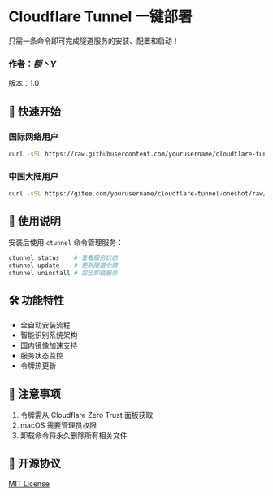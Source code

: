 # Cloudflare Tunnel 一键部署
只需一条命令即可完成隧道服务的安装、配置和启动！

### 作者：_额丶Y_
版本：1.0

## 🚀 快速开始
### 国际网络用户
```bash
curl -sSL https://raw.githubusercontent.com/yourusername/cloudflare-tunnel-oneshot/main/install.sh | sudo bash -s -- --token=你的隧道令牌
```
### 中国大陆用户
```bash
curl -sSL https://gitee.com/yourusername/cloudflare-tunnel-oneshot/raw/main/install.sh | sudo bash -s -- --token=你的隧道令牌 --cn
```
## 📜 使用说明
安装后使用 `ctunnel` 命令管理服务：
```bash
ctunnel status    # 查看服务状态
ctunnel update    # 更新隧道令牌
ctunnel uninstall # 完全卸载服务
```
## 🛠️ 功能特性
- 全自动安装流程
- 智能识别系统架构
- 国内镜像加速支持
- 服务状态监控
- 令牌热更新
## 📝 注意事项
1. 令牌需从 Cloudflare Zero Trust 面板获取
2. macOS 需要管理员权限
3. 卸载命令将永久删除所有相关文件
## 📄 开源协议
[MIT License](LICENSE)
